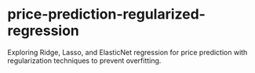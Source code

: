 # price-prediction-regularized-regression
Exploring Ridge, Lasso, and ElasticNet regression for price prediction with regularization techniques to prevent overfitting.
